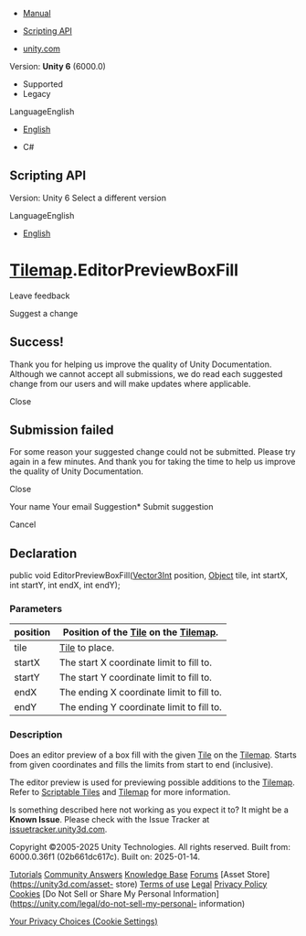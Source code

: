 [ ]()

  * [Manual](../Manual/index.html)
  * [Scripting API](../ScriptReference/index.html)

  * [unity.com](https://unity.com/)

Version: **Unity 6** (6000.0)

  * Supported
  * Legacy

LanguageEnglish

  * [English]()

  * C#

[ ](https://docs.unity3d.com)

## Scripting API

Version: Unity 6 Select a different version

LanguageEnglish

  * [English]()

#  [Tilemap](Tilemaps.Tilemap.html).EditorPreviewBoxFill

Leave feedback

Suggest a change

## Success!

Thank you for helping us improve the quality of Unity Documentation. Although
we cannot accept all submissions, we do read each suggested change from our
users and will make updates where applicable.

Close

## Submission failed

For some reason your suggested change could not be submitted. Please <a>try
again</a> in a few minutes. And thank you for taking the time to help us
improve the quality of Unity Documentation.

Close

Your name Your email Suggestion* Submit suggestion

Cancel

[ ]()

## Declaration

public void EditorPreviewBoxFill([Vector3Int](Vector3Int.html) position,
[Object](Object.html) tile, int startX, int startY, int endX, int endY);

### Parameters

position | Position of the [Tile](Tilemaps.Tile.html) on the [Tilemap](Tilemaps.Tilemap.html).  
---|---  
tile |  [Tile](Tilemaps.Tile.html) to place.  
startX | The start X coordinate limit to fill to.  
startY | The start Y coordinate limit to fill to.  
endX | The ending X coordinate limit to fill to.  
endY | The ending Y coordinate limit to fill to.  
  
### Description

Does an editor preview of a box fill with the given [Tile](Tilemaps.Tile.html)
on the [Tilemap](Tilemaps.Tilemap.html). Starts from given coordinates and
fills the limits from start to end (inclusive).

The editor preview is used for previewing possible additions to the
[Tilemap](Tilemaps.Tilemap.html). Refer to [Scriptable
Tiles](../Manual/Tilemap-ScriptableTiles-TileBase.html) and
[Tilemap](../Manual/class-Tilemap.html) for more information.

Is something described here not working as you expect it to? It might be a
**Known Issue**. Please check with the Issue Tracker at
[issuetracker.unity3d.com](https://issuetracker.unity3d.com).

Copyright ©2005-2025 Unity Technologies. All rights reserved. Built from:
6000.0.36f1 (02b661dc617c). Built on: 2025-01-14.

[Tutorials](https://unity3d.com/learn) [Community
Answers](https://answers.unity3d.com) [Knowledge
Base](https://support.unity3d.com/hc/en-us)
[Forums](https://forum.unity3d.com) [Asset Store](https://unity3d.com/asset-
store) [Terms of use](https://docs.unity3d.com/Manual/TermsOfUse.html)
[Legal](https://unity.com/legal) [Privacy
Policy](https://unity.com/legal/privacy-policy)
[Cookies](https://unity.com/legal/cookie-policy) [Do Not Sell or Share My
Personal Information](https://unity.com/legal/do-not-sell-my-personal-
information)

[Your Privacy Choices (Cookie Settings)](javascript:void\(0\);)

